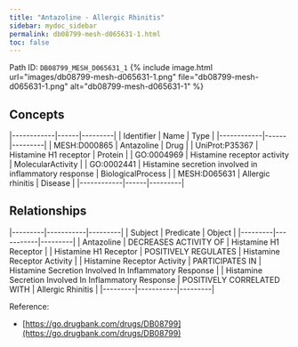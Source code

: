 ```yaml
---
title: "Antazoline - Allergic Rhinitis"
sidebar: mydoc_sidebar
permalink: db08799-mesh-d065631-1.html
toc: false 
---
```



Path ID: `DB08799_MESH_D065631_1`
{% include image.html url="images/db08799-mesh-d065631-1.png" file="db08799-mesh-d065631-1.png" alt="db08799-mesh-d065631-1" %}

## Concepts

|------------|------|---------|
| Identifier | Name | Type    |
|------------|------|---------|
| MESH:D000865 | Antazoline | Drug |
| UniProt:P35367 | Histamine H1 receptor | Protein |
| GO:0004969 | Histamine receptor activity | MolecularActivity |
| GO:0002441 | Histamine secretion involved in inflammatory response | BiologicalProcess |
| MESH:D065631 | Allergic rhinitis | Disease |
|------------|------|---------|

## Relationships

|---------|-----------|---------|
| Subject | Predicate | Object  |
|---------|-----------|---------|
| Antazoline | DECREASES ACTIVITY OF | Histamine H1 Receptor |
| Histamine H1 Receptor | POSITIVELY REGULATES | Histamine Receptor Activity |
| Histamine Receptor Activity | PARTICIPATES IN | Histamine Secretion Involved In Inflammatory Response |
| Histamine Secretion Involved In Inflammatory Response | POSITIVELY CORRELATED WITH | Allergic Rhinitis |
|---------|-----------|---------|

Reference: 
  - [https://go.drugbank.com/drugs/DB08799](https://go.drugbank.com/drugs/DB08799)
